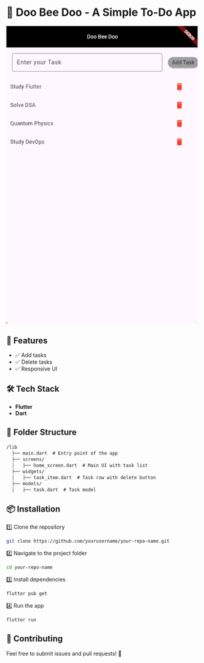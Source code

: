 # 📌 Doo Bee Doo - A Simple To-Do App

![App Screenshot](Flutter_to_do_list.png)

## 🚀 Features
- ✅ Add tasks  
- ✅ Delete tasks  
- ✅ Responsive UI  

## 🛠️ Tech Stack
- **Flutter**  
- **Dart**  

## 📂 Folder Structure
```
/lib
  ├── main.dart  # Entry point of the app
  ├── screens/
  │   ├── home_screen.dart  # Main UI with task list
  ├── widgets/
  │   ├── task_item.dart  # Task row with delete button
  ├── models/
  │   ├── task.dart  # Task model
```

## 📦 Installation
1️⃣ Clone the repository  
```sh
git clone https://github.com/yourusername/your-repo-name.git
```
2️⃣ Navigate to the project folder  
```sh
cd your-repo-name
```
3️⃣ Install dependencies  
```sh
flutter pub get
```
4️⃣ Run the app  
```sh
flutter run
```

## 🤝 Contributing
Feel free to submit issues and pull requests! 🚀
